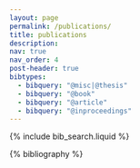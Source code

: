```yaml
---
layout: page
permalink: /publications/
title: publications
description:
nav: true
nav_order: 4
post-header: true
bibtypes:
  - bibquery: "@misc|@thesis"
  - bibquery: "@book"
  - bibquery: "@article"
  - bibquery: "@inproceedings"
---
```


<!-- _pages/publications.md -->

<!-- Bibsearch Feature -->

{% include bib_search.liquid %}

<div class="publications">

{% bibliography %}

</div>

